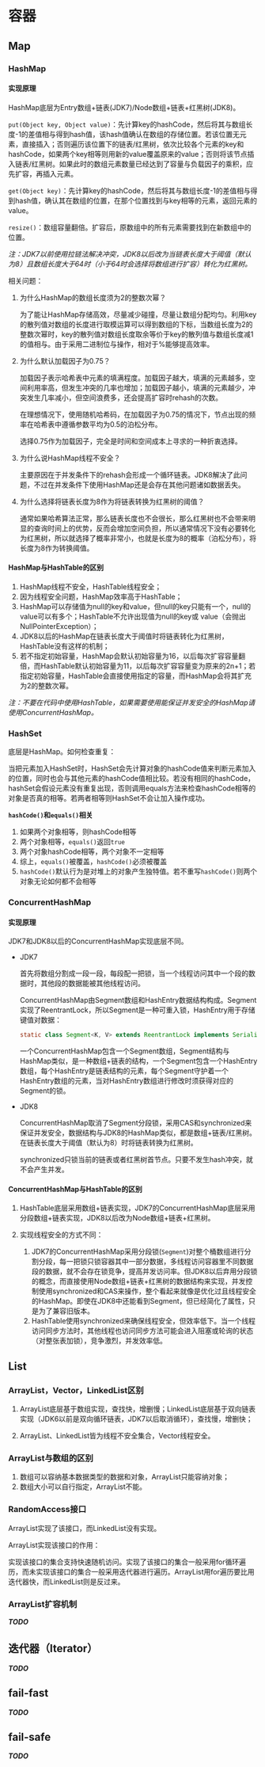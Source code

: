 # 容器

## Map

### HashMap

#### 实现原理

HashMap底层为Entry数组+链表(JDK7)/Node数组+链表+红黑树(JDK8)。

`put(Object key, Object value)`：先计算key的hashCode，然后将其与数组长度-1的差值相与得到hash值，该hash值确认在数组的存储位置。若该位置无元素，直接插入；否则遍历该位置下的链表/红黑树，依次比较各个元素的key和hashCode，如果两个key相等则用新的value覆盖原来的value；否则将该节点插入链表/红黑树。如果此时的数组元素数量已经达到了容量与负载因子的乘积，应先扩容，再插入元素。

`get(Object key)`：先计算key的hashCode，然后将其与数组长度-1的差值相与得到hash值，确认其在数组的位置，在那个位置找到与key相等的元素，返回元素的value。

`resize()`：数组容量翻倍。扩容后，原数组中的所有元素需要找到在新数组中的位置。

_注：JDK7以前使用拉链法解决冲突，JDK8以后改为当链表长度大于阈值（默认为8）且数组长度大于64时（小于64时会选择将数组进行扩容）转化为红黑树。_

相关问题：

1. 为什么HashMap的数组长度须为2的整数次幂？

    为了能让HashMap存储高效，尽量减少碰撞，尽量让数组分配均匀。利用key的散列值对数组的长度进行取模运算可以得到数组的下标，当数组长度为2的整数次幂时，key的散列值对数组长度取余等价于key的散列值与数组长度减1的值相与。由于采用二进制位与操作，相对于%能够提高效率。

2. 为什么默认加载因子为0.75？

    加载因子表示哈希表中元素的填满程度。加载因子越大，填满的元素越多，空间利用率高，但发生冲突的几率也增加；加载因子越小，填满的元素越少，冲突发生几率减小，但空间浪费多，还会提高扩容时rehash的次数。

    在理想情况下，使用随机哈希码，在加载因子为0.75的情况下，节点出现的频率在哈希表中遵循参数平均为0.5的泊松分布。

    选择0.75作为加载因子，完全是时间和空间成本上寻求的一种折衷选择。

3. 为什么说HashMap线程不安全？

    主要原因在于并发条件下的rehash会形成一个循环链表。JDK8解决了此问题，不过在并发条件下使用HashMap还是会存在其他问题诸如数据丢失。

4. 为什么选择将链表长度为8作为将链表转换为红黑树的阈值？

    通常如果哈希算法正常，那么链表长度也不会很长，那么红黑树也不会带来明显的查询时间上的优势，反而会增加空间负担，所以通常情况下没有必要转化为红黑树，所以就选择了概率非常小，也就是长度为8的概率（泊松分布），将长度为8作为转换阈值。

#### HashMap与HashTable的区别

1. HashMap线程不安全，HashTable线程安全；
2. 因为线程安全问题，HashMap效率高于HashTable；
3. HashMap可以存储值为null的key和value，但null的key只能有一个，null的value可以有多个；HashTable不允许出现值为null的key或
value（会抛出NullPointerException）；
4. JDK8以后的HashMap在链表长度大于阈值时将链表转化为红黑树，HashTable没有这样的机制；
5. 若不指定初始容量，HashMap会默认初始容量为16，以后每次扩容容量翻倍，而HashTable默认初始容量为11，以后每次扩容容量变为原来的2n+1；若指定初始容量，HashTable会直接使用指定的容量，而HashMap会将其扩充为2的整数次幂。

_注：不要在代码中使用HashTable，如果需要使用能保证并发安全的HashMap请使用ConcurrentHashMap。_

### HashSet

底层是HashMap。如何检查重复：

当把元素加入HashSet时，HashSet会先计算对象的hashCode值来判断元素加入的位置，同时也会与其他元素的hashCode值相比较。若没有相同的hashCode，hashSet会假设元素没有重复出现，否则调用equals方法来检查hashCode相等的对象是否真的相等。若两者相等则HashSet不会让加入操作成功。

**`hashCode()`和`equals()`相关**

1. 如果两个对象相等，则hashCode相等
2. 两个对象相等，`equals()`返回`true`
3. 两个对象hashCode相等，两个对象不一定相等
4. 综上，`equals()`被覆盖，`hashCode()`必须被覆盖
5. `hashCode()`默认行为是对堆上的对象产生独特值。若不重写`hashCode()`则两个对象无论如何都不会相等

### ConcurrentHashMap

#### 实现原理

JDK7和JDK8以后的ConcurrentHashMap实现底层不同。

- JDK7

    首先将数组分割成一段一段，每段配一把锁，当一个线程访问其中一个段的数据时，其他段的数据能被其他线程访问。

    ConcurrentHashMap由Segment数组和HashEntry数据结构构成。Segment实现了ReentrantLock，所以Segment是一种可重入锁，HashEntry用于存储键值对数据：

    ```java
    static class Segment<K, V> extends ReentrantLock implements Serializable {}
    ```

    一个ConcurrentHashMap包含一个Segment数组，Segment结构与HashMap类似，是一种数组+链表的结构，一个Segment包含一个HashEntry数组，每个HashEntry是链表结构的元素，每个Segment守护着一个HashEntry数组的元素，当对HashEntry数组进行修改时须获得对应的Segment的锁。

- JDK8

    ConcurrentHashMap取消了Segment分段锁，采用CAS和synchronized来保证并发安全，数据结构与JDK8的HashMap类似，都是数组+链表/红黑树。在链表长度大于阈值（默认为8）时将链表转换为红黑树。

    synchronized只锁当前的链表或者红黑树首节点。只要不发生hash冲突，就不会产生并发。

#### ConcurrentHashMap与HashTable的区别

1. HashTable底层采用数组+链表实现，JDK7的ConcurrentHashMap底层采用分段数组+链表实现，JDK8以后改为Node数组+链表+红黑树。

2. 实现线程安全的方式不同：

    1. JDK7的ConcurrentHashMap采用分段锁(`Segment`)对整个桶数组进行分割分段，每一把锁只锁容器其中一部分数据，多线程访问容器里不同数据段的数据，就不会存在锁竞争，提高并发访问率。但JDK8以后弃用分段锁的概念，而直接使用Node数组+链表+红黑树的数据结构来实现，并发控制使用synchronized和CAS来操作，整个看起来就像是优化过且线程安全的HashMap。即使在JDK8中还能看到Segment，但已经简化了属性，只是为了兼容旧版本。
    2. HashTable使用synchronized来确保线程安全，但效率低下。当一个线程访问同步方法时，其他线程也访问同步方法可能会进入阻塞或轮询的状态（对整张表加锁），竞争激烈，并发效率低。

## List

### ArrayList，Vector，LinkedList区别

1. ArrayList底层基于数组实现，查找快，增删慢；LinkedList底层基于双向链表实现（JDK6以前是双向循环链表，JDK7以后取消循环），查找慢，增删快；

2. ArrayList、LinkedList皆为线程不安全集合，Vector线程安全。

### ArrayList与数组的区别

1. 数组可以容纳基本数据类型的数据和对象，ArrayList只能容纳对象；
2. 数组大小可以自行指定，ArrayList不能。

### RandomAccess接口

ArrayList实现了该接口，而LinkedList没有实现。

ArrayList实现该接口的作用：

实现该接口的集合支持快速随机访问。实现了该接口的集合一般采用for循环遍历，而未实现该接口的集合一般采用迭代器进行遍历。ArrayList用for遍历要比用迭代器快，而LinkedList则是反过来。

### ArrayList扩容机制

***TODO***

## 迭代器（Iterator）

***TODO***

## fail-fast

***TODO***

## fail-safe

***TODO***